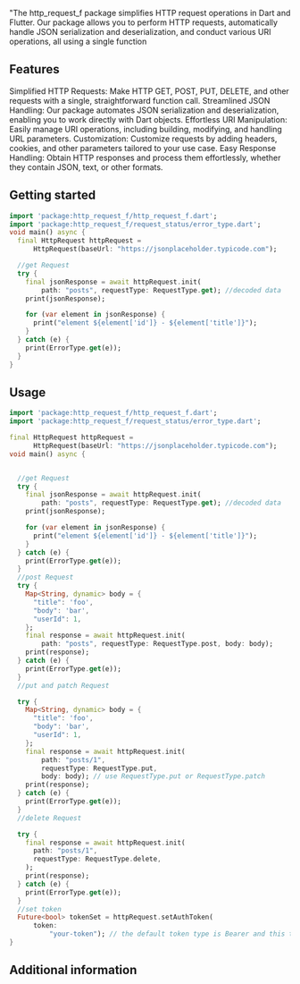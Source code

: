<!--
This README describes the package. If you publish this package to pub.dev,
this README's contents appear on the landing page for your package.

For information about how to write a good package README, see the guide for
[writing package pages](https://dart.dev/guides/libraries/writing-package-pages).

For general information about developing packages, see the Dart guide for
[creating packages](https://dart.dev/guides/libraries/create-library-packages)
and the Flutter guide for
[developing packages and plugins](https://flutter.dev/developing-packages).
-->

"The http_request_f package simplifies HTTP request operations in Dart and Flutter. Our package allows you to perform HTTP requests, automatically handle JSON serialization and deserialization, and conduct various URI operations, all using a single function

## Features

Simplified HTTP Requests: Make HTTP GET, POST, PUT, DELETE, and other requests with a single, straightforward function call.
Streamlined JSON Handling: Our package automates JSON serialization and deserialization, enabling you to work directly with Dart objects.
Effortless URI Manipulation: Easily manage URI operations, including building, modifying, and handling URL parameters.
Customization: Customize requests by adding headers, cookies, and other parameters tailored to your use case.
Easy Response Handling: Obtain HTTP responses and process them effortlessly, whether they contain JSON, text, or other formats.

## Getting started

```dart
import 'package:http_request_f/http_request_f.dart';
import 'package:http_request_f/request_status/error_type.dart';
void main() async {
  final HttpRequest httpRequest =
      HttpRequest(baseUrl: "https://jsonplaceholder.typicode.com");

  //get Request
  try {
    final jsonResponse = await httpRequest.init(
        path: "posts", requestType: RequestType.get); //decoded data
    print(jsonResponse);

    for (var element in jsonResponse) {
      print("element ${element['id']} - ${element['title']}");
    }
  } catch (e) {
    print(ErrorType.get(e));
  }
}

```

## Usage

```dart
import 'package:http_request_f/http_request_f.dart';
import 'package:http_request_f/request_status/error_type.dart';

final HttpRequest httpRequest =
      HttpRequest(baseUrl: "https://jsonplaceholder.typicode.com");
void main() async {


  //get Request
  try {
    final jsonResponse = await httpRequest.init(
        path: "posts", requestType: RequestType.get); //decoded data
    print(jsonResponse);

    for (var element in jsonResponse) {
      print("element ${element['id']} - ${element['title']}");
    }
  } catch (e) {
    print(ErrorType.get(e));
  }
  //post Request
  try {
    Map<String, dynamic> body = {
      "title": 'foo',
      "body": 'bar',
      "userId": 1,
    };
    final response = await httpRequest.init(
        path: "posts", requestType: RequestType.post, body: body);
    print(response);
  } catch (e) {
    print(ErrorType.get(e));
  }
  //put and patch Request

  try {
    Map<String, dynamic> body = {
      "title": 'foo',
      "body": 'bar',
      "userId": 1,
    };
    final response = await httpRequest.init(
        path: "posts/1",
        requestType: RequestType.put,
        body: body); // use RequestType.put or RequestType.patch
    print(response);
  } catch (e) {
    print(ErrorType.get(e));
  }
  //delete Request

  try {
    final response = await httpRequest.init(
      path: "posts/1",
      requestType: RequestType.delete,
    );
    print(response);
  } catch (e) {
    print(ErrorType.get(e));
  }
  //set token
  Future<bool> tokenSet = httpRequest.setAuthToken(
      token:
          "your-token"); // the default token type is Bearer and this token is automaticaly added to to headers to perform requests
}

```

## Additional information
